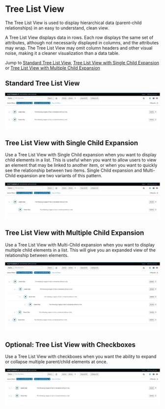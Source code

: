 # Tree List View

The Tree List View is used to display hierarchical data (parent-child relationships) in an easy to understand, clean view.

A Tree List View displays data in rows. Each row displays the same set of attributes, although not necessarily displayed in columns, and the attributes may wrap. The Tree List View may omit column headers and other visual noise, making it a cleaner visualization than a data table.

Jump to [Standard Tree List View](#standard-tree-list-view), [Tree List View with Single Child Expansion](#tree-list-view-with-single-child-expansion) or [Tree List View with Multiple Child Expansion](#tree-list-view-with-multiple-child-expansion)

## Standard Tree List View

![List view](img/tree-list-view.png)


## Tree List View with Single Child Expansion

Use a Tree List View with Single Child expansion when you want to display child elements in a list. This is useful when you want to allow users to view an element that may be linked to another item, or when you want to quickly see the relationship between two items. Single Child expansion and Multi-Child expansion are two variants of this pattern.

![Tree List view with Single Child Expansion](img/tree-list-view-single-expansion.png)


## Tree List View with Multiple Child Expansion

Use a Tree List View with Multi-Child expansion when you want to display multiple child elements in a list. This will give you an expanded view of the relationship between elements.

![Tree List view with Multi-Child Expansion](img/tree-list-view-multi-expansion.png)


## Optional: Tree List View with Checkboxes

Use a Tree List View with checkboxes when you want the ability to expand or collapse multiple parent/child elements at once.

![Tree List View with checkbox](img/tree-list-view-checkbox.png)

<!-- ## Draggable Rows

Provide customizable sorting capabilities to users by applying the [Drag and Drop](https://www.patternfly.org/pattern-library/forms-and-controls/drag-and-drop/#/api) pattern to a standard list view. Drag and Drop allows users to dynamically reorder items in the list.

![List view with draggable rows](img/list-view-drag-and-drop.png) -->
